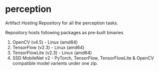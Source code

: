 # perception

Artifact Hosting Repository for all the perception tasks. 

Repository hosts following packages as pre-built binaries 

1. OpenCV (v4.5) - Linux (amd64)
2. TensorFlow (v2.3) - Linux (amd64) 
3. TensorFlowLite (v2.3) - Linux (amd64)
4. SSD MobileNet v2 - PyTorch, TensorFlow, TensorFlowLite & OpenCV compatible model varients under one zip.
